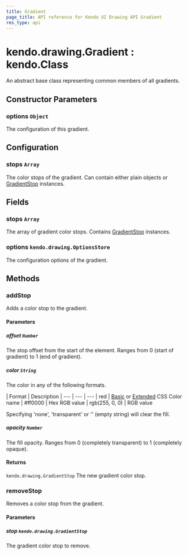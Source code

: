 ```yaml
---
title: Gradient
page_title: API reference for Kendo UI Drawing API Gradient
res_type: api
---
```


# kendo.drawing.Gradient : kendo.Class

An abstract base class representing common members of all gradients.

## Constructor Parameters

### options `Object`
The configuration of this gradient.

## Configuration

### stops `Array`
The color stops of the gradient.
Can contain either plain objects or [GradientStop](/api/javascript/drawing/gradient-stop) instances.

## Fields

### stops `Array`
The array of gradient color stops.
Contains [GradientStop](/api/javascript/drawing/gradient-stop) instances.

### options `kendo.drawing.OptionsStore`
The configuration options of the gradient.

## Methods

### addStop
Adds a color stop to the gradient.

#### Parameters

##### offset `Number`
The stop offset from the start of the element.
Ranges from 0 (start of gradient) to 1 (end of gradient).

##### color `String`
The color in any of the following formats.

| Format         | Description
| ---            | --- | ---
| red            | [Basic](http://www.w3.org/TR/css3-color/#html4) or [Extended](http://www.w3.org/TR/css3-color/#svg-color) CSS Color name
| #ff0000        | Hex RGB value
| rgb(255, 0, 0) | RGB value

Specifying 'none', 'transparent' or '' (empty string) will clear the fill.

##### opacity `Number`
The fill opacity.
Ranges from 0 (completely transparent) to 1 (completely opaque).

#### Returns
`kendo.drawing.GradientStop` The new gradient color stop.


### removeStop
Removes a color stop from the gradient.

#### Parameters

##### stop `kendo.drawing.GradientStop`
The gradient color stop to remove.

